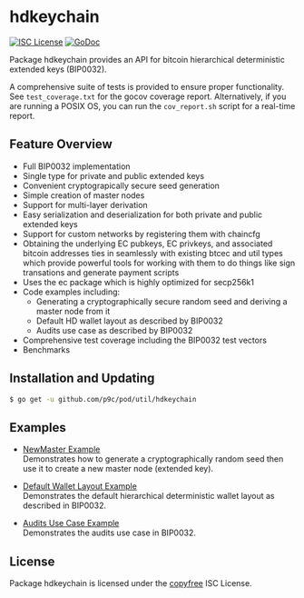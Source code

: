 # hdkeychain

[![ISC License](http://img.shields.io/badge/license-ISC-blue.svg)](http://copyfree.org)
[![GoDoc](http://img.shields.io/badge/godoc-reference-blue.svg)](http://godoc.org/github.com/p9c/pod/util/hdkeychain)

Package hdkeychain provides an API for bitcoin hierarchical deterministic extended keys (BIP0032).

A comprehensive suite of tests is provided to ensure proper functionality. See `test_coverage.txt` for the gocov coverage report. Alternatively, if you are running a POSIX OS, you can run the `cov_report.sh` script for a real-time report.

## Feature Overview

- Full BIP0032 implementation
- Single type for private and public extended keys
- Convenient cryptograpically secure seed generation
- Simple creation of master nodes
- Support for multi-layer derivation
- Easy serialization and deserialization for both private and public extended keys
- Support for custom networks by registering them with chaincfg
- Obtaining the underlying EC pubkeys, EC privkeys, and associated bitcoin addresses ties in seamlessly with existing btcec and util types which provide powerful tools for working with them to do things like sign transations and generate payment scripts
- Uses the ec package which is highly optimized for secp256k1
- Code examples including:
  - Generating a cryptographically secure random seed and deriving a master node from it
  - Default HD wallet layout as described by BIP0032
  - Audits use case as described by BIP0032
- Comprehensive test coverage including the BIP0032 test vectors
- Benchmarks

## Installation and Updating

```bash
$ go get -u github.com/p9c/pod/util/hdkeychain
```

## Examples

- [NewMaster Example](http://godoc.org/github.com/p9c/pod/util/hdkeychain#example-NewMaster)  
  Demonstrates how to generate a cryptographically random seed then use it to create a new master node (extended key).

- [Default Wallet Layout Example](http://godoc.org/github.com/p9c/pod/util/hdkeychain#example-package--DefaultWalletLayout)  
  Demonstrates the default hierarchical deterministic wallet layout as described in BIP0032.

- [Audits Use Case Example](http://godoc.org/github.com/p9c/pod/util/hdkeychain#example-package--Audits)  
  Demonstrates the audits use case in BIP0032.

## License

Package hdkeychain is licensed under the [copyfree](http://copyfree.org) ISC
License.
